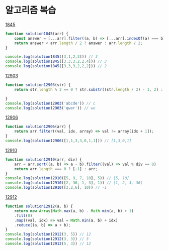# 알고리즘 복습

[1845](https://programmers.co.kr/learn/courses/30/lessons/1845)
```js
function solution1845(arr) {
    const answer = [...arr].filter((a, b) => [...arr].indexOf(a) === b).length;
    return answer < arr.length / 2 ? answer : arr.length / 2;
}

console.log(solution1845([3,1,2,3])) // 3
console.log(solution1845([3,3,3,2,2,4])) // 3
console.log(solution1845([3,3,3,2,2,2])) // 2
```

[12903](https://programmers.co.kr/learn/courses/30/lessons/12903)
```js
function solution12903(str) {
    return str.length % 2 == 0 ? str.substr((str.length / 2) - 1, 2) : str.substr(str.length / 2, 1);

}
console.log(solution12903('abcde')) // c
console.log(solution12903('qwer')) // we
```

[12906](https://programmers.co.kr/learn/courses/30/lessons/12906)
```js
function solution12906(arr) {
    return arr.filter((val, idx, array) => val != array[idx + 1]);
}
console.log(solution12906([1,1,3,3,0,1,1])) // [1,3,0,1]
```

[12910](https://programmers.co.kr/learn/courses/30/lessons/12910)
```js
function solution12910(arr, div) {
    arr = arr.sort((a, b) => a - b).filter((val) => val % div == 0)
    return arr.length === 0 ? [-1] : arr;
}
console.log(solution12910([5, 9, 7, 10], 5)) // [5, 10]
console.log(solution12910([2, 36, 1, 3], 1)) // [1, 2, 3, 36]
console.log(solution12910([3,2,6], 10)) // -1
```

[12912](https://programmers.co.kr/learn/courses/30/lessons/12912)
```js
function solution12912(a, b) {
    return new Array(Math.max(a, b) - Math.min(a, b) + 1)
    .fill(0)
    .map((val, idx) => val = Math.min(a, b) + idx)
    .reduce((a, b) => a + b);
}
console.log(solution12912(3, 5)) // 12 
console.log(solution12912(3, 3)) // 3 
console.log(solution12912(5, 3)) // 12
```